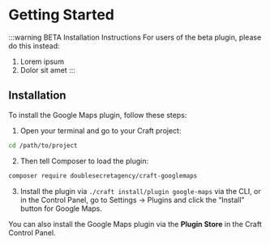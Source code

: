 # Getting Started



:::warning BETA Installation Instructions
For users of the beta plugin, please do this instead:

1. Lorem ipsum
2. Dolor sit amet
:::



## Installation

To install the Google Maps plugin, follow these steps:

1. Open your terminal and go to your Craft project:

```sh
cd /path/to/project
```

2. Then tell Composer to load the plugin:

```sh
composer require doublesecretagency/craft-googlemaps
```

3. Install the plugin via `./craft install/plugin google-maps` via the CLI, or in the Control Panel, go to Settings → Plugins and click the “Install” button for Google Maps.

You can also install the Google Maps plugin via the **Plugin Store** in the Craft Control Panel.
